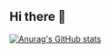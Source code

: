 ## Hi there 👋
[![Anurag's GitHub stats](https://github-readme-stats.vercel.app/api?username=ToothlessBrush)](https://github.com/anuraghazra/github-readme-stats)
<!--
**ToothlessBrush/ToothlessBrush** is a ✨ _special_ ✨ repository because its `README.md` (this file) appears on your GitHub profile.

Here are some ideas to get you started:

- 🔭 I’m currently working on ...
- 🌱 I’m currently learning ...
- 👯 I’m looking to collaborate on ...
- 🤔 I’m looking for help with ...
- 💬 Ask me about ...
- 📫 How to reach me: ...
- 😄 Pronouns: ...
- ⚡ Fun fact: ...
-->
